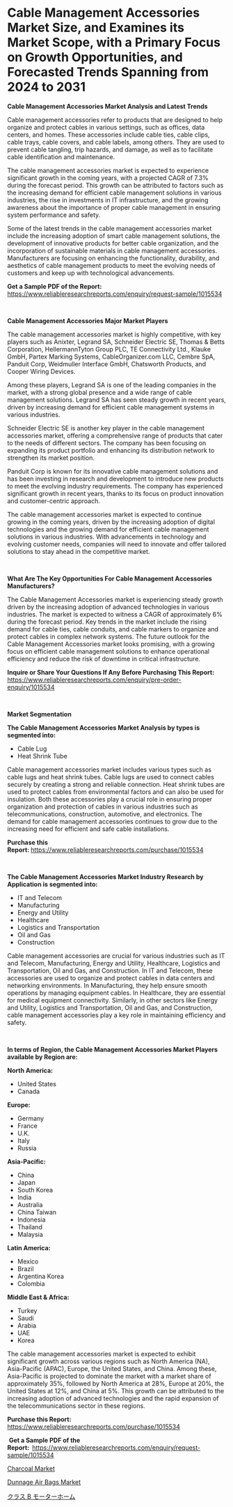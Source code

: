 <p><h1>Cable Management Accessories Market Size, and Examines its Market Scope, with a Primary Focus on Growth Opportunities, and Forecasted Trends Spanning from 2024 to 2031</h1></p><p><strong>Cable Management Accessories Market Analysis and Latest Trends</strong></p>
<p><p>Cable management accessories refer to products that are designed to help organize and protect cables in various settings, such as offices, data centers, and homes. These accessories include cable ties, cable clips, cable trays, cable covers, and cable labels, among others. They are used to prevent cable tangling, trip hazards, and damage, as well as to facilitate cable identification and maintenance.</p><p>The cable management accessories market is expected to experience significant growth in the coming years, with a projected CAGR of 7.3% during the forecast period. This growth can be attributed to factors such as the increasing demand for efficient cable management solutions in various industries, the rise in investments in IT infrastructure, and the growing awareness about the importance of proper cable management in ensuring system performance and safety.</p><p>Some of the latest trends in the cable management accessories market include the increasing adoption of smart cable management solutions, the development of innovative products for better cable organization, and the incorporation of sustainable materials in cable management accessories. Manufacturers are focusing on enhancing the functionality, durability, and aesthetics of cable management products to meet the evolving needs of customers and keep up with technological advancements.</p></p>
<p><strong>Get a Sample PDF of the Report:&nbsp;</strong> <a href="https://www.reliableresearchreports.com/enquiry/request-sample/1015534">https://www.reliableresearchreports.com/enquiry/request-sample/1015534</a></p>
<p>&nbsp;</p>
<p><strong>Cable Management Accessories Major Market Players</strong></p>
<p><p>The cable management accessories market is highly competitive, with key players such as Anixter, Legrand SA, Schneider Electric SE, Thomas & Betts Corporation, HellermannTyton Group PLC, TE Connectivity Ltd., Klauke GmbH, Partex Marking Systems, CableOrganizer.com LLC, Cembre SpA, Panduit Corp, Weidmuller Interface GmbH, Chatsworth Products, and Cooper Wiring Devices.</p><p>Among these players, Legrand SA is one of the leading companies in the market, with a strong global presence and a wide range of cable management solutions. Legrand SA has seen steady growth in recent years, driven by increasing demand for efficient cable management systems in various industries.</p><p>Schneider Electric SE is another key player in the cable management accessories market, offering a comprehensive range of products that cater to the needs of different sectors. The company has been focusing on expanding its product portfolio and enhancing its distribution network to strengthen its market position.</p><p>Panduit Corp is known for its innovative cable management solutions and has been investing in research and development to introduce new products to meet the evolving industry requirements. The company has experienced significant growth in recent years, thanks to its focus on product innovation and customer-centric approach.</p><p>The cable management accessories market is expected to continue growing in the coming years, driven by the increasing adoption of digital technologies and the growing demand for efficient cable management solutions in various industries. With advancements in technology and evolving customer needs, companies will need to innovate and offer tailored solutions to stay ahead in the competitive market.</p></p>
<p>&nbsp;</p>
<p><strong>What Are The Key Opportunities For Cable Management Accessories Manufacturers?</strong></p>
<p><p>The Cable Management Accessories market is experiencing steady growth driven by the increasing adoption of advanced technologies in various industries. The market is expected to witness a CAGR of approximately 6% during the forecast period. Key trends in the market include the rising demand for cable ties, cable conduits, and cable markers to organize and protect cables in complex network systems. The future outlook for the Cable Management Accessories market looks promising, with a growing focus on efficient cable management solutions to enhance operational efficiency and reduce the risk of downtime in critical infrastructure.</p></p>
<p><strong>Inquire or Share Your Questions If Any Before Purchasing This Report:</strong> <a href="https://www.reliableresearchreports.com/enquiry/pre-order-enquiry/1015534">https://www.reliableresearchreports.com/enquiry/pre-order-enquiry/1015534</a></p>
<p>&nbsp;</p>
<p><strong>Market Segmentation</strong></p>
<p><strong>The Cable Management Accessories Market Analysis by types is segmented into:</strong></p>
<p><ul><li>Cable Lug</li><li>Heat Shrink Tube</li></ul></p>
<p><p>Cable management accessories market includes various types such as cable lugs and heat shrink tubes. Cable lugs are used to connect cables securely by creating a strong and reliable connection. Heat shrink tubes are used to protect cables from environmental factors and can also be used for insulation. Both these accessories play a crucial role in ensuring proper organization and protection of cables in various industries such as telecommunications, construction, automotive, and electronics. The demand for cable management accessories continues to grow due to the increasing need for efficient and safe cable installations.</p></p>
<p><strong>Purchase this Report:&nbsp;</strong><a href="https://www.reliableresearchreports.com/purchase/1015534">https://www.reliableresearchreports.com/purchase/1015534</a></p>
<p>&nbsp;</p>
<p><strong>The Cable Management Accessories Market Industry Research by Application is segmented into:</strong></p>
<p><ul><li>IT and Telecom</li><li>Manufacturing</li><li>Energy and Utility</li><li>Healthcare</li><li>Logistics and Transportation</li><li>Oil and Gas</li><li>Construction</li></ul></p>
<p><p>Cable management accessories are crucial for various industries such as IT and Telecom, Manufacturing, Energy and Utility, Healthcare, Logistics and Transportation, Oil and Gas, and Construction. In IT and Telecom, these accessories are used to organize and protect cables in data centers and networking environments. In Manufacturing, they help ensure smooth operations by managing equipment cables. In Healthcare, they are essential for medical equipment connectivity. Similarly, in other sectors like Energy and Utility, Logistics and Transportation, Oil and Gas, and Construction, cable management accessories play a key role in maintaining efficiency and safety.</p></p>
<p>&nbsp;</p>
<p><strong>In terms of Region, the Cable Management Accessories Market Players available by Region are:</strong></p>
<p>
    <p> <strong> North America: </strong>
        <ul>
            <li>United States</li>
            <li>Canada</li>
        </ul>
        </p> 
    <p> <strong> Europe: </strong>
        <ul>
            <li>Germany</li>
            <li>France</li>
            <li>U.K.</li>
            <li>Italy</li>
            <li>Russia</li>
        </ul>
        </p> 
    <p> <strong> Asia-Pacific: </strong>
        <ul>
            <li>China</li>
            <li>Japan</li>
            <li>South Korea</li>
            <li>India</li>
            <li>Australia</li>
            <li>China Taiwan</li>
            <li>Indonesia</li>
            <li>Thailand</li>
            <li>Malaysia</li>
        </ul>
        </p> 
    <p> <strong> Latin America: </strong>
        <ul>
            <li>Mexico</li>
            <li>Brazil</li>
            <li>Argentina Korea</li>
            <li>Colombia</li>
        </ul>
        </p> 
    <p> <strong> Middle East & Africa: </strong>
        <ul>
            <li>Turkey</li>
            <li>Saudi</li>
            <li>Arabia</li>
            <li>UAE</li>
            <li>Korea</li>
        </ul>
    </p>
    </p>
<p><p>The cable management accessories market is expected to exhibit significant growth across various regions such as North America (NA), Asia-Pacific (APAC), Europe, the United States, and China. Among these, Asia-Pacific is projected to dominate the market with a market share of approximately 35%, followed by North America at 28%, Europe at 20%, the United States at 12%, and China at 5%. This growth can be attributed to the increasing adoption of advanced technologies and the rapid expansion of the telecommunications sector in these regions.</p></p>
<p><strong>Purchase this Report: </strong><a href="https://www.reliableresearchreports.com/purchase/1015534">https://www.reliableresearchreports.com/purchase/1015534</a></p>
<p>&nbsp;<strong>Get a Sample PDF of the Report:&nbsp;&nbsp;</strong><a href="https://www.reliableresearchreports.com/enquiry/request-sample/1015534">https://www.reliableresearchreports.com/enquiry/request-sample/1015534</a></p>
<p><strong></strong></p>
<p><p><a href="https://nifty-kite-d51.notion.site/Charcoal-Market-Size-Growth-and-Forecast-from-2024-2031-e453328d44ef4260b4381293466c89c9">Charcoal Market</a></p><p><a href="https://ivy-potential-64b.notion.site/Dunnage-Air-Bags-Market-Challenges-Opportunities-and-Growth-Drivers-and-Major-Market-Players-fore-a2533316da124371be072a690eba640e">Dunnage Air Bags Market</a></p><p><a href="https://github.com/oafhukehf4709715/Market-Research-Report-List-1/blob/main/56374179677.md">クラス B モーターホーム</a></p></p>